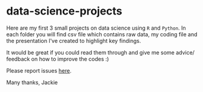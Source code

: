 # data-science-projects

Here are my first 3 small projects on data science using `R` and `Python`. In each folder you will find csv file which contains raw data, my coding file and the presentation I've created to highlight key findings.

It would be great if you could read them through and give me some advice/ feedback on how to improve the codes :)

Please report issues [here](https://github.com/jackie-pham31/data-science-projects/issues). 

Many thanks,
Jackie

